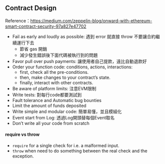 ## Contract Design

Reference：https://medium.com/zeppelin-blog/onward-with-ethereum-smart-contract-security-97a827e47702

- Fail as early and loudly as possible: 遇到 error 就直接 throw 不要讓合約繼續運行下去
	- 節省 gas 開銷
	- 減少發生錯誤後下面代碼被執行到的問題
- Favor pull over push payments: 讓使用者自己提款，遠比自動退款好
- Order your function code: conditions, actions, interactions:
	- first, check all the pre-conditions.
	- then, make changes to your contract’s state.
	- finally, interact with other contracts.
- Be aware of platform limits: 注意EVM限制
- Write tests: 對每行code都要測試到
- Fault tolerance and Automatic bug bounties
- Limit the amount of funds deposited
- Write simple and modular code: 簡單易懂，並且模組化
- Event start from Log: 透過Log開頭替每個Event取名
- Don’t write all your code from scratch

#### require vs throw

- `require` for a single check for i.e. a malformed input.
- `throw` when need to do something between the real check and the exception.
